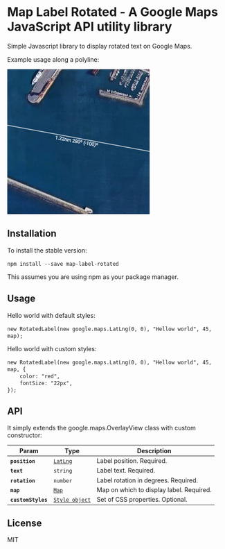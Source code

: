 # Map Label Rotated - A Google Maps JavaScript API utility library

Simple Javascript library to display rotated text on Google Maps.

Example usage along a polyline:

![Demo image](img/demo.png)


## Installation
To install the stable version:

	npm install --save map-label-rotated
	
This assumes you are using npm as your package manager.	

## Usage

Hello world with default styles:

	new RotatedLabel(new google.maps.LatLng(0, 0), "Hellow world", 45, map);
	
Hello world with custom styles:

	new RotatedLabel(new google.maps.LatLng(0, 0), "Hellow world", 45, map, {
		color: "red",
		fontSize: "22px",
	});
	
## API

It simply extends the google.maps.OverlayView class with custom constructor:

Param | Type  | Description  
-------|------|------------
**`position`** | [`LatLng`](https://developers.google.com/maps/documentation/javascript/reference/3.exp/coordinates#LatLng) | Label position. Required.
**`text`** | `string` | Label text. Required.
**`rotation`** | `number` | Label rotation in degrees. Required.
**`map`** | [`Map`](https://developers.google.com/maps/documentation/javascript/reference/3.exp/map#Map) | Map on which to display label. Required.
**`customStyles`** | [`Style object`](https://www.w3schools.com/jsref/dom_obj_style.asp) | Set of CSS properties. Optional.

## License

MIT